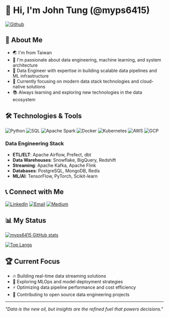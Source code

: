 # 👋 Hi, I'm John Tung (@myps6415)
[![Github](https://img.shields.io/github/followers/myps6415?label=Follow&style=social)](https://github.com/myps6415)

## 🚀 About Me
- 🌏 I'm from Taiwan
- 👀 I'm passionate about data engineering, machine learning, and system architecture
- 💼 Data Engineer with expertise in building scalable data pipelines and ML infrastructure
- 🎯 Currently focusing on modern data stack technologies and cloud-native solutions
- 📚 Always learning and exploring new technologies in the data ecosystem

## 🛠️ Technologies & Tools
![Python](https://img.shields.io/badge/-Python-3776AB?style=flat-square&logo=python&logoColor=white)
![SQL](https://img.shields.io/badge/-SQL-4479A1?style=flat-square&logo=postgresql&logoColor=white)
![Apache Spark](https://img.shields.io/badge/-Apache%20Spark-E25A1C?style=flat-square&logo=apachespark&logoColor=white)
![Docker](https://img.shields.io/badge/-Docker-2496ED?style=flat-square&logo=docker&logoColor=white)
![Kubernetes](https://img.shields.io/badge/-Kubernetes-326CE5?style=flat-square&logo=kubernetes&logoColor=white)
![AWS](https://img.shields.io/badge/-AWS-232F3E?style=flat-square&logo=amazon-aws&logoColor=white)
![GCP](https://img.shields.io/badge/-Google%20Cloud-4285F4?style=flat-square&logo=google-cloud&logoColor=white)

### Data Engineering Stack
- **ETL/ELT**: Apache Airflow, Prefect, dbt
- **Data Warehouses**: Snowflake, BigQuery, Redshift
- **Streaming**: Apache Kafka, Apache Flink
- **Databases**: PostgreSQL, MongoDB, Redis
- **ML/AI**: TensorFlow, PyTorch, Scikit-learn

## 📞 Connect with Me
[![LinkedIn](https://img.shields.io/badge/-LinkedIn-0077B5?style=flat-square&logo=linkedin&logoColor=white)](https://www.linkedin.com/in/hsiao-yu-tung-67547a119/)
[![Email](https://img.shields.io/badge/-Email-D14836?style=flat-square&logo=gmail&logoColor=white)](mailto:myps6415@gmail.com)
[![Medium](https://img.shields.io/badge/-Medium-12100E?style=flat-square&logo=medium&logoColor=white)](https://medium.com/@myps6415)

## 📊 My Status
[![myps6415 GitHub stats](https://github-readme-stats.vercel.app/api?username=myps6415&count_private=true&show_icons=true&theme=radical)](https://github.com/anuraghazra/github-readme-stats)

[![Top Langs](https://github-readme-stats.vercel.app/api/top-langs/?username=myps6415&show_icons=true&theme=radical)](https://github.com/anuraghazra/github-readme-stats)

## 🏆 Current Focus
- 🔥 Building real-time data streaming solutions
- 🧠 Exploring MLOps and model deployment strategies
- ⚡ Optimizing data pipeline performance and cost efficiency
- 🌱 Contributing to open source data engineering projects

---
*"Data is the new oil, but insights are the refined fuel that powers decisions."*